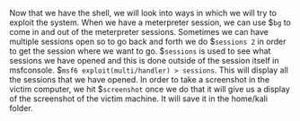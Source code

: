 Now that we have the shell, we will look into ways in which we will try to exploit the system. When we have a meterpreter session, we can use $`bg` to come in and out of the meterpreter sessions. Sometimes we can have multiple sessions open so to go back and forth we do $`sessions 2` in order to get the session where we want to go. $`sessions` is used to see what sessions we have opened and this is done outside of the session itself in msfconsole. $`msf6 exploit(multi/handler) > sessions`. This will display all the sessions that we have opened. In order to take a screenshot in the victim computer, we hit $`screenshot` once we do that it will give us a display of the screenshot of the victim machine. It will save it in the home/kali folder. 

